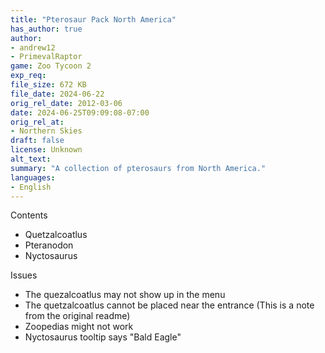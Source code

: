 ```yaml
---
title: "Pterosaur Pack North America"
has_author: true
author: 
- andrew12
- PrimevalRaptor
game: Zoo Tycoon 2
exp_req: 
file_size: 672 KB
file_date: 2024-06-22
orig_rel_date: 2012-03-06
date: 2024-06-25T09:09:08-07:00
orig_rel_at: 
- Northern Skies
draft: false
license: Unknown
alt_text: 
summary: "A collection of pterosaurs from North America."
languages:
- English
---
```



Contents


- Quetzalcoatlus
- Pteranodon
- Nyctosaurus


Issues


- The quezalcoatlus may not show up in the menu
- The quetzalcoatlus cannot be placed near the entrance (This is a note from the original readme)
- Zoopedias might not work
- Nyctosaurus tooltip says "Bald Eagle"